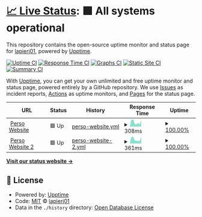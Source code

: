 # [📈 Live Status](https://lapierj01.github.io/uptime): <!--live status--> **🟩 All systems operational**

This repository contains the open-source uptime monitor and status page for [lapierj01](https://lapierj01.github.io/uptime), powered by [Upptime](https://github.com/upptime/upptime).

[![Uptime CI](https://github.com/lapierj01/uptime/workflows/Uptime%20CI/badge.svg)](https://github.com/lapierj01/uptime/actions?query=workflow%3A%22Uptime+CI%22)
[![Response Time CI](https://github.com/lapierj01/uptime/workflows/Response%20Time%20CI/badge.svg)](https://github.com/lapierj01/uptime/actions?query=workflow%3A%22Response+Time+CI%22)
[![Graphs CI](https://github.com/lapierj01/uptime/workflows/Graphs%20CI/badge.svg)](https://github.com/lapierj01/uptime/actions?query=workflow%3A%22Graphs+CI%22)
[![Static Site CI](https://github.com/lapierj01/uptime/workflows/Static%20Site%20CI/badge.svg)](https://github.com/lapierj01/uptime/actions?query=workflow%3A%22Static+Site+CI%22)
[![Summary CI](https://github.com/lapierj01/uptime/workflows/Summary%20CI/badge.svg)](https://github.com/lapierj01/uptime/actions?query=workflow%3A%22Summary+CI%22)

With [Upptime](https://upptime.js.org), you can get your own unlimited and free uptime monitor and status page, powered entirely by a GitHub repository. We use [Issues](https://github.com/lapierj01/uptime/issues) as incident reports, [Actions](https://github.com/lapierj01/uptime/actions) as uptime monitors, and [Pages](https://lapierj01.github.io/uptime) for the status page.

<!--start: status pages-->
<!-- This summary is generated by Upptime (https://github.com/upptime/upptime) -->
<!-- Do not edit this manually, your changes will be overwritten -->
<!-- prettier-ignore -->
| URL | Status | History | Response Time | Uptime |
| --- | ------ | ------- | ------------- | ------ |
| <img alt="" src="https://icons.duckduckgo.com/ip3/www.jonathanlapierre.ca.ico" height="13"> [Perso Website](https://www.jonathanlapierre.ca) | 🟩 Up | [perso-website.yml](https://github.com/lapierj01/uptime/commits/HEAD/history/perso-website.yml) | <details><summary><img alt="Response time graph" src="./graphs/perso-website/response-time-week.png" height="20"> 308ms</summary><br><a href="https://lapierj01.github.io/uptime/history/perso-website"><img alt="Response time 2703" src="https://img.shields.io/endpoint?url=https%3A%2F%2Fraw.githubusercontent.com%2Flapierj01%2Fuptime%2FHEAD%2Fapi%2Fperso-website%2Fresponse-time.json"></a><br><a href="https://lapierj01.github.io/uptime/history/perso-website"><img alt="24-hour response time 239" src="https://img.shields.io/endpoint?url=https%3A%2F%2Fraw.githubusercontent.com%2Flapierj01%2Fuptime%2FHEAD%2Fapi%2Fperso-website%2Fresponse-time-day.json"></a><br><a href="https://lapierj01.github.io/uptime/history/perso-website"><img alt="7-day response time 308" src="https://img.shields.io/endpoint?url=https%3A%2F%2Fraw.githubusercontent.com%2Flapierj01%2Fuptime%2FHEAD%2Fapi%2Fperso-website%2Fresponse-time-week.json"></a><br><a href="https://lapierj01.github.io/uptime/history/perso-website"><img alt="30-day response time 297" src="https://img.shields.io/endpoint?url=https%3A%2F%2Fraw.githubusercontent.com%2Flapierj01%2Fuptime%2FHEAD%2Fapi%2Fperso-website%2Fresponse-time-month.json"></a><br><a href="https://lapierj01.github.io/uptime/history/perso-website"><img alt="1-year response time 2703" src="https://img.shields.io/endpoint?url=https%3A%2F%2Fraw.githubusercontent.com%2Flapierj01%2Fuptime%2FHEAD%2Fapi%2Fperso-website%2Fresponse-time-year.json"></a></details> | <details><summary><a href="https://lapierj01.github.io/uptime/history/perso-website">100.00%</a></summary><a href="https://lapierj01.github.io/uptime/history/perso-website"><img alt="All-time uptime 68.92%" src="https://img.shields.io/endpoint?url=https%3A%2F%2Fraw.githubusercontent.com%2Flapierj01%2Fuptime%2FHEAD%2Fapi%2Fperso-website%2Fuptime.json"></a><br><a href="https://lapierj01.github.io/uptime/history/perso-website"><img alt="24-hour uptime 100.00%" src="https://img.shields.io/endpoint?url=https%3A%2F%2Fraw.githubusercontent.com%2Flapierj01%2Fuptime%2FHEAD%2Fapi%2Fperso-website%2Fuptime-day.json"></a><br><a href="https://lapierj01.github.io/uptime/history/perso-website"><img alt="7-day uptime 100.00%" src="https://img.shields.io/endpoint?url=https%3A%2F%2Fraw.githubusercontent.com%2Flapierj01%2Fuptime%2FHEAD%2Fapi%2Fperso-website%2Fuptime-week.json"></a><br><a href="https://lapierj01.github.io/uptime/history/perso-website"><img alt="30-day uptime 97.73%" src="https://img.shields.io/endpoint?url=https%3A%2F%2Fraw.githubusercontent.com%2Flapierj01%2Fuptime%2FHEAD%2Fapi%2Fperso-website%2Fuptime-month.json"></a><br><a href="https://lapierj01.github.io/uptime/history/perso-website"><img alt="1-year uptime 68.92%" src="https://img.shields.io/endpoint?url=https%3A%2F%2Fraw.githubusercontent.com%2Flapierj01%2Fuptime%2FHEAD%2Fapi%2Fperso-website%2Fuptime-year.json"></a></details>
| <img alt="" src="https://icons.duckduckgo.com/ip3/www.famillelapierre.com.ico" height="13"> [Perso Website 2](https://www.famillelapierre.com) | 🟩 Up | [perso-website-2.yml](https://github.com/lapierj01/uptime/commits/HEAD/history/perso-website-2.yml) | <details><summary><img alt="Response time graph" src="./graphs/perso-website-2/response-time-week.png" height="20"> 361ms</summary><br><a href="https://lapierj01.github.io/uptime/history/perso-website-2"><img alt="Response time 2665" src="https://img.shields.io/endpoint?url=https%3A%2F%2Fraw.githubusercontent.com%2Flapierj01%2Fuptime%2FHEAD%2Fapi%2Fperso-website-2%2Fresponse-time.json"></a><br><a href="https://lapierj01.github.io/uptime/history/perso-website-2"><img alt="24-hour response time 292" src="https://img.shields.io/endpoint?url=https%3A%2F%2Fraw.githubusercontent.com%2Flapierj01%2Fuptime%2FHEAD%2Fapi%2Fperso-website-2%2Fresponse-time-day.json"></a><br><a href="https://lapierj01.github.io/uptime/history/perso-website-2"><img alt="7-day response time 361" src="https://img.shields.io/endpoint?url=https%3A%2F%2Fraw.githubusercontent.com%2Flapierj01%2Fuptime%2FHEAD%2Fapi%2Fperso-website-2%2Fresponse-time-week.json"></a><br><a href="https://lapierj01.github.io/uptime/history/perso-website-2"><img alt="30-day response time 342" src="https://img.shields.io/endpoint?url=https%3A%2F%2Fraw.githubusercontent.com%2Flapierj01%2Fuptime%2FHEAD%2Fapi%2Fperso-website-2%2Fresponse-time-month.json"></a><br><a href="https://lapierj01.github.io/uptime/history/perso-website-2"><img alt="1-year response time 2665" src="https://img.shields.io/endpoint?url=https%3A%2F%2Fraw.githubusercontent.com%2Flapierj01%2Fuptime%2FHEAD%2Fapi%2Fperso-website-2%2Fresponse-time-year.json"></a></details> | <details><summary><a href="https://lapierj01.github.io/uptime/history/perso-website-2">100.00%</a></summary><a href="https://lapierj01.github.io/uptime/history/perso-website-2"><img alt="All-time uptime 68.95%" src="https://img.shields.io/endpoint?url=https%3A%2F%2Fraw.githubusercontent.com%2Flapierj01%2Fuptime%2FHEAD%2Fapi%2Fperso-website-2%2Fuptime.json"></a><br><a href="https://lapierj01.github.io/uptime/history/perso-website-2"><img alt="24-hour uptime 100.00%" src="https://img.shields.io/endpoint?url=https%3A%2F%2Fraw.githubusercontent.com%2Flapierj01%2Fuptime%2FHEAD%2Fapi%2Fperso-website-2%2Fuptime-day.json"></a><br><a href="https://lapierj01.github.io/uptime/history/perso-website-2"><img alt="7-day uptime 100.00%" src="https://img.shields.io/endpoint?url=https%3A%2F%2Fraw.githubusercontent.com%2Flapierj01%2Fuptime%2FHEAD%2Fapi%2Fperso-website-2%2Fuptime-week.json"></a><br><a href="https://lapierj01.github.io/uptime/history/perso-website-2"><img alt="30-day uptime 97.78%" src="https://img.shields.io/endpoint?url=https%3A%2F%2Fraw.githubusercontent.com%2Flapierj01%2Fuptime%2FHEAD%2Fapi%2Fperso-website-2%2Fuptime-month.json"></a><br><a href="https://lapierj01.github.io/uptime/history/perso-website-2"><img alt="1-year uptime 68.95%" src="https://img.shields.io/endpoint?url=https%3A%2F%2Fraw.githubusercontent.com%2Flapierj01%2Fuptime%2FHEAD%2Fapi%2Fperso-website-2%2Fuptime-year.json"></a></details>

<!--end: status pages-->

[**Visit our status website →**](https://lapierj01.github.io/uptime)

## 📄 License

- Powered by: [Upptime](https://github.com/upptime/upptime)
- Code: [MIT](./LICENSE) © [lapierj01](https://lapierj01.github.io/uptime)
- Data in the `./history` directory: [Open Database License](https://opendatacommons.org/licenses/odbl/1-0/)
